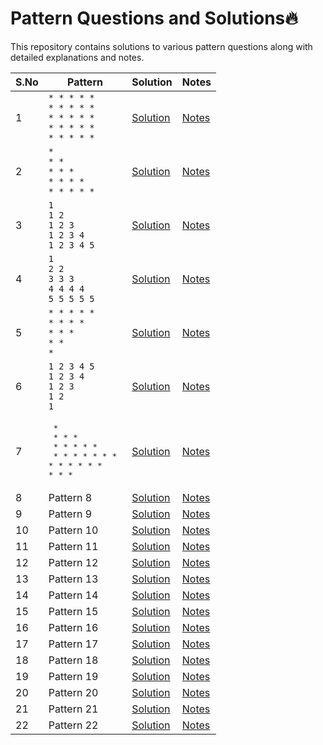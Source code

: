 # Pattern Questions and Solutions🔥

This repository contains solutions to various pattern questions along with detailed explanations and notes.

| S.No | Pattern  | Solution | Notes |
|------|--------------------------|-----------------|--------------|
| 1    | `* * * * *` <br> `* * * * *` <br> `* * * * *` <br> `* * * * *` <br> `* * * * *`                | [Solution](#)   | [Notes](#)   |
| 2 | `*` <br> `* *` <br> `* * *` <br> `* * * *` <br> `* * * * *` | [Solution](#) | [Notes](#) |
| 3    | `1` <br> `1 2` <br> `1 2 3` <br> `1 2 3 4` <br> `1 2 3 4 5`                | [Solution](#)   | [Notes](#)   |
| 4    | `1` <br> `2 2` <br> `3 3 3` <br> `4 4 4 4` <br> `5 5 5 5 5`                | [Solution](#)   | [Notes](#)   |
| 5    | `* * * * *` <br> `* * * *` <br> `* * *` <br> `* *` <br> `*`                | [Solution](#)   | [Notes](#)   |
| 6    | `1 2 3 4 5`<br>`1 2 3 4`<br>`1 2 3`<br>`1 2` <br> `1`                | [Solution](#)   | [Notes](#)   |
| 7    |  <pre>        * <br>      * * * <br>    * * * * * <br>  * * * * * * * <br>* * * * * * * * *</pre>        | [Solution](#)   | [Notes](#)   |
| 8    | Pattern 8                | [Solution](#)   | [Notes](#)   |
| 9    | Pattern 9                | [Solution](#)   | [Notes](#)   |
| 10   | Pattern 10               | [Solution](#)   | [Notes](#)   |
| 11   | Pattern 11               | [Solution](#)   | [Notes](#)   |
| 12   | Pattern 12               | [Solution](#)   | [Notes](#)   |
| 13   | Pattern 13               | [Solution](#)   | [Notes](#)   |
| 14   | Pattern 14               | [Solution](#)   | [Notes](#)   |
| 15   | Pattern 15               | [Solution](#)   | [Notes](#)   |
| 16   | Pattern 16               | [Solution](#)   | [Notes](#)   |
| 17   | Pattern 17               | [Solution](#)   | [Notes](#)   |
| 18   | Pattern 18               | [Solution](#)   | [Notes](#)   |
| 19   | Pattern 19               | [Solution](#)   | [Notes](#)   |
| 20   | Pattern 20               | [Solution](#)   | [Notes](#)   |
| 21   | Pattern 21               | [Solution](#)   | [Notes](#)   |
| 22   | Pattern 22               | [Solution](#)   | [Notes](#)   |


